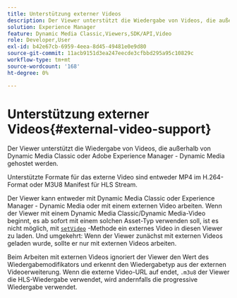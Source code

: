 ```yaml
---
title: Unterstützung externer Videos
description: Der Viewer unterstützt die Wiedergabe von Videos, die außerhalb von Dynamic Media Classic oder Adobe Experience Manager - Dynamic Media gehostet werden.
solution: Experience Manager
feature: Dynamic Media Classic,Viewers,SDK/API,Video
role: Developer,User
exl-id: b42e67cb-6959-4eea-8d45-49481e0e9d80
source-git-commit: 11acb9151d3ea247eecde3cfbbd295a95c10829c
workflow-type: tm+mt
source-wordcount: '168'
ht-degree: 0%

---
```


# Unterstützung externer Videos{#external-video-support}

Der Viewer unterstützt die Wiedergabe von Videos, die außerhalb von Dynamic Media Classic oder Adobe Experience Manager - Dynamic Media gehostet werden.

Unterstützte Formate für das externe Video sind entweder MP4 im H.264-Format oder M3U8 Manifest für HLS Stream.

Der Viewer kann entweder mit Dynamic Media Classic oder Experience Manager - Dynamic Media oder mit einem externen Video arbeiten. Wenn der Viewer mit einem Dynamic Media Classic/Dynamic Media-Video beginnt, es ab sofort mit einem solchen Asset-Typ verwenden soll, ist es nicht möglich, mit [`setVideo`](../../c-html5-s7-aem-asset-viewers/c-html5-video-reference/c-html5-video-viewer-20-javascriptapiref/r-html5-video-viewer-20-javascriptapiref-setvideo.md#reference-85d3422d6ce64a36ac74827120b5a17c) -Methode ein externes Video in diesen Viewer zu laden. Und umgekehrt: Wenn der Viewer zunächst mit externen Videos geladen wurde, sollte er nur mit externen Videos arbeiten.

Beim Arbeiten mit externen Videos ignoriert der Viewer den Wert des Wiedergabemodifikators und erkennt den Wiedergabetyp aus der externen Videoerweiterung. Wenn die externe Video-URL auf endet, `.m3u8` der Viewer die HLS-Wiedergabe verwendet, wird andernfalls die progressive Wiedergabe verwendet.
